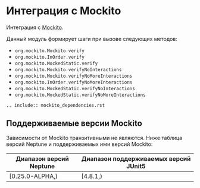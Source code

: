 # Интеграция с Mockito

Интеграция с [Mockito](https://site.mockito.org/).

Данный модуль формирует шаги при вызове следующих методов:

- `org.mockito.Mockito.verify`
- `org.mockito.InOrder.verify`
- `org.mockito.MockedStatic.verify`
- `org.mockito.Mockito.verifyNoInteractions`
- `org.mockito.Mockito.verifyNoMoreInteractions`
- `org.mockito.InOrder.verifyNoMoreInteractions`
- `org.mockito.MockedStatic.verifyNoInteractions`
- `org.mockito.MockedStatic.verifyNoMoreInteractions`

```{eval-rst}
.. include:: mockito_dependencies.rst
```

## Поддерживаемые версии Mockito

Зависимости от Mockito транзитивными не являются. Ниже таблица версий Neptune
и поддерживаемых ими версий Mockito:

| Диапазон версий Neptune | Диапазон поддерживаемых  версий JUnit5 |
|-------------------------|----------------------------------------|
| [0.25.0-ALPHA,)         | [4.8.1,)                               |
                                           